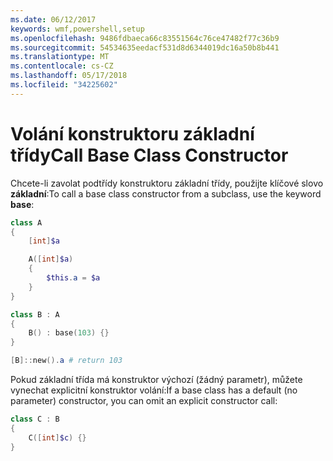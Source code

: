 ```yaml
---
ms.date: 06/12/2017
keywords: wmf,powershell,setup
ms.openlocfilehash: 9486fdbaeca66c83551564c76ce47482f77c36b9
ms.sourcegitcommit: 54534635eedacf531d8d6344019dc16a50b8b441
ms.translationtype: MT
ms.contentlocale: cs-CZ
ms.lasthandoff: 05/17/2018
ms.locfileid: "34225602"
---
```

# <a name="call-base-class-constructor"></a><span data-ttu-id="9deb7-102">Volání konstruktoru základní třídy</span><span class="sxs-lookup"><span data-stu-id="9deb7-102">Call Base Class Constructor</span></span>

<span data-ttu-id="9deb7-103">Chcete-li zavolat podtřídy konstruktoru základní třídy, použijte klíčové slovo **základní**:</span><span class="sxs-lookup"><span data-stu-id="9deb7-103">To call a base class constructor from a subclass, use the keyword **base**:</span></span>

```powershell
class A
{
    [int]$a

    A([int]$a)
    {
        $this.a = $a
    }
}

class B : A
{
    B() : base(103) {}
}

[B]::new().a # return 103
```

<span data-ttu-id="9deb7-104">Pokud základní třída má konstruktor výchozí (žádný parametr), můžete vynechat explicitní konstruktor volání:</span><span class="sxs-lookup"><span data-stu-id="9deb7-104">If a base class has a default (no parameter) constructor, you can omit an explicit constructor call:</span></span>

```powershell
class C : B
{
    C([int]$c) {}
}
```
